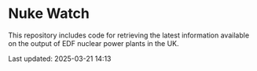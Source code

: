 # Nuke Watch

This repository includes code for retrieving the latest information available on the output of EDF nuclear power plants in the UK.

Last updated: 2025-03-21 14:13